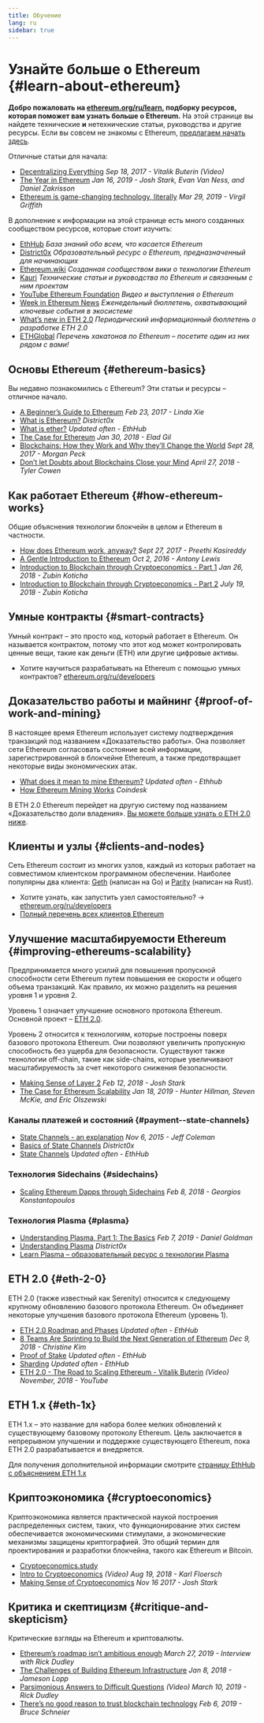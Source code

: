 ```yaml
---
title: Обучение
lang: ru
sidebar: true
---
```


# Узнайте больше о Ethereum {#learn-about-ethereum}

**Добро пожаловать на [ethereum.org/ru/learn](/ru/learn/), подборку ресурсов, которая поможет вам узнать больше о Ethereum.** На этой странице вы найдете технические **и** нетехнические статьи, руководства и другие ресурсы. Если вы совсем не знакомы с Ethereum, [предлагаем начать здесь](/ru/what-is-ethereum/).

Отличные статьи для начала:

- [Decentralizing Everything](https://www.youtube.com/watch?v=WSN5BaCzsbo&feature=youtu.be) _Sep 18, 2017 - Vitalik Buterin (Video)_
- [The Year in Ethereum](https://medium.com/@jjmstark/the-year-in-ethereum-87a17d6f8276) _Jan 16, 2019 - Josh Stark, Evan Van Ness, and Daniel Zakrisson_
- [Ethereum is game-changing technology, literally](https://medium.com/@virgilgr/ethereum-is-game-changing-technology-literally-d67e01a01cf8) _Mar 29, 2019 - Virgil Griffith_

В дополнение к информации на этой странице есть много созданных сообществом ресурсов, которые стоит изучить:

- [EthHub](https://docs.ethhub.io) _База знаний обо всем, что касается Ethereum_
- [District0x](https://education.district0x.io/general-topics/understanding-ethereum/) _Образовательный ресурс о Ethereum, предназначенный для начинающих_
- [Ethereum.wiki](https://eth.wiki) _Созданная сообществом вики о технологии Ethereum_
- [Kauri](https://kauri.io) _Технические статьи и руководства по Ethereum и связанным с ним проектам_
- [YouTube Ethereum Foundation](https://www.youtube.com/channel/UCNOfzGXD_C9YMYmnefmPH0g) _Видео и выступления о Ethereum_
- [Week in Ethereum News](https://weekinethereumnews.com/) _Еженедельный бюллетень, охватывающий ключевые события в экосистеме_
- [What’s new in ETH 2.0](https://notes.ethereum.org/c/Sk8Zs--CQ) _Периодический информационный бюллетень о разработке ETH 2.0_
- [ETHGlobal](https://ethglobal.co) _Перечень хакатонов по Ethereum – посетите один из них рядом с вами!_

## Основы Ethereum {#ethereum-basics}

Вы недавно познакомились с Ethereum? Эти статьи и ресурсы – отличное начало.

- [A Beginner’s Guide to Ethereum](https://blog.coinbase.com/a-beginners-guide-to-ethereum-46dd486ceecf) _Feb 23, 2017 - Linda Xie_
- [What is Ethereum?](https://education.district0x.io/general-topics/understanding-ethereum/what-is-ethereum/) _District0x_
- [What is ether?](https://docs.ethhub.io/ethereum-basics/what-is-ether/) _Updated often - EthHub_
- [The Case for Ethereum](http://blog.eladgil.com/2018/01/the-case-for-ethereum.html) _Jan 30, 2018 - Elad Gil_
- [Blockchains: How they Work and Why they’ll Change the World](https://spectrum.ieee.org/computing/networks/blockchains-how-they-work-and-why-theyll-change-the-world) _Sept 28, 2017 - Morgan Peck_
- [Don’t let Doubts about Blockchains Close your Mind](https://www.bloomberg.com/opinion/articles/2018-04-27/blockchains-warrant-skepticism-but-keep-an-open-mind) _April 27, 2018 - Tyler Cowen_

## Как работает Ethereum {#how-ethereum-works}

Общие объяснения технологии блокчейн в целом и Ethereum в частности.

- [How does Ethereum work, anyway?](https://medium.com/@preethikasireddy/how-does-ethereum-work-anyway-22d1df506369) _Sept 27, 2017 - Preethi Kasireddy_
- [A Gentle Introduction to Ethereum](https://bitsonblocks.net/2016/10/02/gentle-introduction-ethereum/) _Oct 2, 2016 - Antony Lewis_
- [Introduction to Blockchain through Cryptoeconomics - Part 1](https://blockchainatberkeley.blog/introduction-to-blockchain-through-cryptoeconomics-part-1-bitcoin-369f245067f9) _Jan 26, 2018 - Zubin Koticha_
- [Introduction to Blockchain through Cryptoeconomics - Part 2](https://medium.com/mechanism-labs/introduction-to-bitcoin-through-cryptoeconomics-part-2-proof-of-work-and-nakamoto-consensus-1252f6a6c012) _July 19, 2018 - Zubin Koticha_

## Умные контракты {#smart-contracts}

Умный контракт – это просто код, который работает в Ethereum. Он называется контрактом, потому что этот код может контролировать ценные вещи, такие как деньги (ETH) или другие цифровые активы.

- Хотите научиться разрабатывать на Ethereum с помощью умных контрактов? [ethereum.org/ru/developers](/ru/developers/)

## Доказательство работы и майнинг {#proof-of-work-and-mining}

В настоящее время Ethereum использует систему подтверждения транзакций под названием «Доказательство работы». Она позволяет сети Ethereum согласовать состояние всей информации, зарегистрированной в блокчейне Ethereum, а также предотвращает некоторые виды экономических атак.

- [What does it mean to mine Ethereum?](https://docs.ethhub.io/using-ethereum/mining/) _Updated often - Ethhub_
- [How Ethereum Mining Works](https://www.coindesk.com/information/ethereum-mining-works) _Coindesk_

В ETH 2.0 Ethereum перейдет на другую систему под названием «Доказательство доли владения». [Вы можете больше узнать о ETH 2.0 ниже](#eth-2-0).

## Клиенты и узлы {#clients-and-nodes}

Сеть Ethereum состоит из многих узлов, каждый из которых работает на совместимом клиентском программном обеспечении. Наиболее популярны два клиента: [Geth](https://geth.ethereum.org/) (написан на Go) и [Parity](https://www.parity.io/ethereum/) (написан на Rust).

- Хотите узнать, как запустить узел самостоятельно? → [ethereum.org/ru/developers](/ru/developers/#clients--running-your-own-node/)
- [Полный перечень всех клиентов Ethereum](https://github.com/ConsenSys/ethereum-developer-tools-list#ethereum-clients)

## Улучшение масштабируемости Ethereum {#improving-ethereums-scalability}

Предпринимается много усилий для повышения пропускной способности сети Ethereum путем повышения ее скорости и общего объема транзакций. Как правило, их можно разделить на решения уровня 1 и уровня 2.

Уровень 1 означает улучшение основного протокола Ethereum. Основной проект – [ETH 2.0](#eth-2-0).

Уровень 2 относится к технологиям, которые построены поверх базового протокола Ethereum. Они позволяют увеличить пропускную способность без ущерба для безопасности. Существуют также технологии off-chain, такие как side-chains, которые увеличивают масштабируемость за счет некоторого снижения безопасности.

- [Making Sense of Layer 2](https://medium.com/l4-media/making-sense-of-ethereums-layer-2-scaling-solutions-state-channels-plasma-and-truebit-22cb40dcc2f4) _Feb 12, 2018 - Josh Stark_
- [The Case for Ethereum Scalability](https://medium.com/connext/the-case-for-ethereum-scalability-d2a8035f880f) _Jan 18, 2019 - Hunter Hillman, Steven McKie, and Eric Olszewski_

### Каналы платежей и состояний {#payment--state-channels}

- [State Channels - an explanation](https://www.jeffcoleman.ca/state-channels/) _Nov 6, 2015 - Jeff Coleman_
- [Basics of State Channels](https://education.district0x.io/general-topics/understanding-ethereum/basics-state-channels/) _District0x_
- [State Channels](https://docs.ethhub.io/ethereum-roadmap/layer-2-scaling/state-channels/) _Updated often - EthHub_

### Технология Sidechains {#sidechains}

- [Scaling Ethereum Dapps through Sidechains](https://medium.com/loom-network/dappchains-scaling-ethereum-dapps-through-sidechains-f99e51fff447) _Feb 8, 2018 - Georgios Konstantopoulos_

### Технология Plasma {#plasma}

- [Understanding Plasma, Part 1: The Basics](https://www.theblockcrypto.com/2019/02/07/understanding-plasma-part-1-the-basics/) _Feb 7, 2019 - Daniel Goldman_
- [Understanding Plasma](https://education.district0x.io/general-topics/understanding-ethereum/understanding-plasma/) _District0x_
- [Learn Plasma – образовательный ресурс о технологии Plasma](https://www.learnplasma.org/en/)

## ETH 2.0 {#eth-2-0}

ETH 2.0 (также известный как Serenity) относится к следующему крупному обновлению базового протокола Ethereum. Он объединяет некоторые улучшения базового протокола Ethereum (уровень 1).

- [ETH 2.0 Roadmap and Phases](https://docs.ethhub.io/ethereum-roadmap/ethereum-2.0/eth-2.0-phases/) _Updated often - EthHub_
- [8 Teams Are Sprinting to Build the Next Generation of Ethereum](https://www.coindesk.com/next-gen-buidlers-the-8-teams-working-on-ethereum-2-0) _Dec 9, 2018 - Christine Kim_
- [Proof of Stake](https://docs.ethhub.io/ethereum-roadmap/ethereum-2.0/proof-of-stake/) _Updated often - EthHub_
- [Sharding](https://docs.ethhub.io/ethereum-roadmap/ethereum-2.0/sharding/) _Updated often - EthHub_
- [ETH 2.0 - The Road to Scaling Ethereum - Vitalik Buterin](https://youtu.be/kCVpDrlVesA) _(Video) November, 2018 - YouTube_

## ETH 1.x {#eth-1x}

ETH 1.x – это название для набора более мелких обновлений к существующему базовому протоколу Ethereum. Цель заключается в непрерывном улучшении и поддержке существующего Ethereum, пока ETH 2.0 разрабатывается и внедряется.

Для получения дополнительной информации смотрите [страницу EthHub с объяснением ETH 1.x](https://docs.ethhub.io/ethereum-roadmap/ethereum-1.x/)

## Криптоэкономика {#cryptoeconomics}

Криптоэкономика является практической наукой построения распределенных систем, таких, что функционирование этих систем обеспечивается экономическими стимулами, а экономические механизмы защищены криптографией. Это общий термин для проектирования и разработки блокчейна, такого как Ethereum и Bitcoin.

- [Cryptoeconomics.study](https://cryptoeconomics.study/)
- [Intro to Cryptoeconomics](https://www.youtube.com/watch?v=F0FCI8GxO5I) _(Video) Aug 19, 2018 - Karl Floersch_
- [Making Sense of Cryptoeconomics](https://medium.com/l4-media/making-sense-of-cryptoeconomics-5edea77e4e8d) _Nov 16 2017 - Josh Stark_

## Критика и скептицизм {#critique-and-skepticism}

Критические взгляды на Ethereum и криптовалюты.

- [Ethereum’s roadmap isn’t ambitious enough](https://decryptmedia.com/6136/vulcanize-rick-dudley-ethereum-roadmap-makerdao-polkadot) _March 27, 2019 - Interview with Rick Dudley_
- [The Challenges of Building Ethereum Infrastructure](https://medium.com/@lopp/the-challenges-of-building-ethereum-infrastructure-87e443e47a4b) _Jan 8, 2018 - Jameson Lopp_
- [Parsimonious Answers to Difficult Questions](https://www.youtube.com/watch?v=GOkSg0BuSdw&feature=youtu.be) _(Video) March 10, 2019 - Rick Dudley_
- [There’s no good reason to trust blockchain technology](https://www.wired.com/story/theres-no-good-reason-to-trust-blockchain-technology/) _Feb 6, 2019 - Bruce Schneier_
